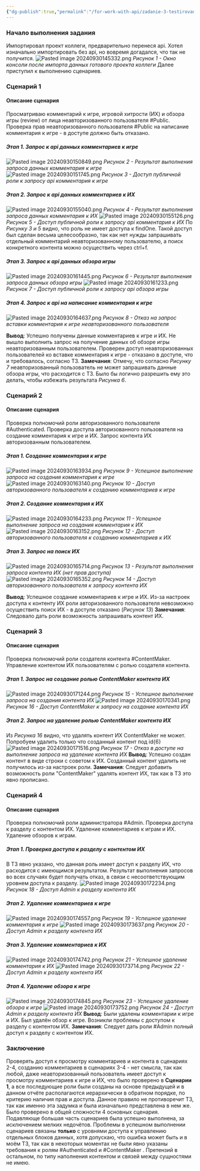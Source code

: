 ```yaml
---
{"dg-publish":true,"permalink":"/for-work-with-api/zadanie-3-testirovanie-gotovogo-api/","noteIcon":""}
---
```


### Начало выполнения задания
Импортировал проект коллеги, предварительно перенеся api.
Хотел изначально импортировать без api, но вовремя догадался, что так не получится.
![Pasted image 20240930145332.png](/img/user/Images/Pasted%20image%2020240930145332.png)
_Рисунок 1 - Окно консоли после импорта данных готового проекта коллеги_
Далее приступил к выполнению сценариев.
### Сценарий 1
#### Описание сценария
Просматриваю комментарий к игре, игровой хитрости (ИХ) и обзора игры (review) от лица неавторизованного пользователя #Public. Проверка прав неавторизованного пользователя #Public на написание комментария к игре - в доступе должно быть отказано.
##### Этап 1. Запрос к api данных комментариев к игре
![Pasted image 20240930150849.png](/img/user/Images/Pasted%20image%2020240930150849.png)
_Рисунок 2 - Результат выполнения запроса данных комментария к игре_
![Pasted image 20240930151745.png](/img/user/Images/Pasted%20image%2020240930151745.png)
_Рисунок 3 - Доступ публичной роли к запросу api комментария к игре_
##### Этап 2. Запрос к api данных комментариев к ИХ
![Pasted image 20240930155040.png](/img/user/Images/Pasted%20image%2020240930155040.png)
_Рисунок 4 - Результат выполнения запроса данных комментария к ИХ_
![Pasted image 20240930155126.png](/img/user/Images/Pasted%20image%2020240930155126.png)
_Рисунок 5 - Доступ публичной роли к запросу api комментария к ИХ_
По _Рисунку 3 и 5_ видно, что роль не имеет доступа к findOne. Такой доступ был сделан весьма целесообразно, так как нет нужды запрашивать отдельный комментарий неавторизованному пользователю, а поиск конкретного контента можно осуществить через ctrl+f.
##### Этап 3. Запрос к api данных обзора игры
![Pasted image 20240930161445.png](/img/user/Images/Pasted%20image%2020240930161445.png)
_Рисунок 6 - Результат выполнения запроса данных обзора игры_
![Pasted image 20240930161233.png](/img/user/Images/Pasted%20image%2020240930161233.png)
_Рисунок 7 - Доступ публичной роли к запросу api обзора игры_
##### Этап 4. Запрос к api на написание комментария к игре
![Pasted image 20240930164637.png](/img/user/Images/Pasted%20image%2020240930164637.png)
_Рисунок 8 - Отказ на запрос вставки комментария к игре неавторизованного пользователя_

**Вывод**: Успешно получены данные комментариев к игре и ИХ. Не вышло выполнить запрос на получение данных об обзоре игры неавторизованным пользователем. Проверен доступ неавторизованных пользователей ко вставке комментария к игре - отказано в доступе, что и требовалось, согласно ТЗ.
**Замечания**: Отмечу, что согласно _Рисунку 7_ неавторизованный пользователь не может запрашивать данные обзора игры, что расходится с ТЗ. Было бы логично разрешить ему это делать, чтобы избежать результата _Рисунка 6_.
### Сценарий 2
#### Описание сценария
Проверка полномочий роли авторизованного пользователя #Authenticated.
Проверка доступа авторизованного пользователя на создание комментария к игре и ИХ. Запрос контента ИХ авторизованным пользователем.
##### Этап 1. Создание комментария к игре
![Pasted image 20240930163934.png](/img/user/Images/Pasted%20image%2020240930163934.png)
_Рисунок 9 - Успешное выполнение запроса на создания комментария к игре_
![Pasted image 20240930163140.png](/img/user/Images/Pasted%20image%2020240930163140.png)
_Рисунок 10 - Доступ авторизованного пользователя к созданию комментариев к игре_
##### Этап 2. Создание комментария к ИХ
![Pasted image 20240930164233.png](/img/user/Images/Pasted%20image%2020240930164233.png)
_Рисунок 11 - Успешное выполнение запроса на создания комментария к ИХ_
![Pasted image 20240930163152.png](/img/user/Images/Pasted%20image%2020240930163152.png)
_Рисунок 12 - Доступ авторизованного пользователя к созданию комментариев к ИХ_
##### Этап 3. Запрос на поиск ИХ
![Pasted image 20240930165714.png](/img/user/Images/Pasted%20image%2020240930165714.png)
_Рисунок 13 - Результат выполнения запроса контента ИХ (нет прав доступа)_
![Pasted image 20240930165352.png](/img/user/Images/Pasted%20image%2020240930165352.png)
_Рисунок 14 - Доступ авторизованного пользователя к запросу контента ИХ_

**Вывод**: Успешное создание комментариев к игре и ИХ. Из-за настроек доступа к контенту ИХ роли авторизованного пользователя невозможно осуществить поиск ИХ - в доступе отказано (_Рисунок 13_)
**Замечания**: Следовало дать роли возможность запрашивать контент ИХ.
### Сценарий 3
#### Описание сценария
Проверка полномочий роли создателя контента #ContentMaker.
Управление контентом ИХ пользователям с ролью создателя контента.
##### Этап 1. Запрос на создание ролью ContentMaker контента ИХ
![Pasted image 20240930171244.png](/img/user/Images/Pasted%20image%2020240930171244.png)
_Рисунок 15 - Успешное выполнение запроса на создания контента ИХ_
![Pasted image 20240930170341.png](/img/user/Images/Pasted%20image%2020240930170341.png)
_Рисунок 16 - Доступ ContentMaker к запросу на создание контента ИХ_
##### Этап 2. Запрос на удаление ролью ContentMaker контента ИХ
Из _Рисунка 16_ видно, что удалять контент ИХ ContentMaker не может.
Попробуем удалить только что созданный контент под id{6}
![Pasted image 20240930171516.png](/img/user/Images/Pasted%20image%2020240930171516.png)
_Рисунок 17 - Отказ в доступе на выполнение запроса на удаление контента ИХ_
**Вывод**: Успешно создан контент в виде строки с советом к ИХ. Созданный контент удалить не получилось из-за настроек роли.
**Замечания**: Следует добавить возможность роли "ContentMaker" удалять контент ИХ, так как в ТЗ это явно прописано.
### Сценарий 4
#### Описание сценария
Проверка полномочий роли администратора #Admin.
Проверка доступа к разделу с контентом ИХ.
Удаление комментариев к играм и ИХ. Удаление обзоров к играм. 
##### Этап 1. Проверка доступа к разделу с контентом ИХ
В ТЗ явно указано, что данная роль имеет доступ к разделу ИХ, что расходится с имеющимся результатом. Результат выполнения запросов во всех случаях будет получать отказ, в связи с несоответствующим уровнем доступа к разделу.
![Pasted image 20240930172234.png](/img/user/Images/Pasted%20image%2020240930172234.png)
_Рисунок 18 - Доступ Admin к разделу контента ИХ_
##### Этап 2. Удаление комментариев к игре
![Pasted image 20240930174557.png](/img/user/Images/Pasted%20image%2020240930174557.png)
_Рисунок 19 - Успешное удаление комментария к игре_
![Pasted image 20240930173637.png](/img/user/Images/Pasted%20image%2020240930173637.png)
_Рисунок 20 - Доступ Admin к разделу контента ИХ_
##### Этап 3. Удаление комментариев к ИХ
![Pasted image 20240930174742.png](/img/user/Images/Pasted%20image%2020240930174742.png)
_Рисунок 21 - Успешное удаление комментария к ИХ_
![Pasted image 20240930173714.png](/img/user/Images/Pasted%20image%2020240930173714.png)
_Рисунок 22 - Доступ Admin к разделу контента ИХ_
##### Этап 4. Удаление обзора к игре
![Pasted image 20240930174845.png](/img/user/Images/Pasted%20image%2020240930174845.png)
_Рисунок 23 - Успешное удаление обзора к игре_
![Pasted image 20240930173752.png](/img/user/Images/Pasted%20image%2020240930173752.png)
_Рисунок 24 - Доступ Admin к разделу контента ИХ_
**Вывод**: Были удалены комментарии к игре и ИХ. Был удалён обзор к игре. Возникли проблемы с доступом к разделу с контентом ИХ.
**Замечания**: Следует дать роли #Admin полный доступ к разделу с контентом ИХ.
### Заключение
Проверять доступ к просмотру комментариев и контента в сценариях 2-4, созданию комментариев в сценариях 3-4 - нет смысла, так как любой, даже неавторизованный пользователь имеет доступ к просмотру комментариев к игре и ИХ, что было проверено в **Сценарии 1**, а все последующие роли были созданы на основе предыдущей и в данном отчёте располагаются иерархически в обратном порядке, по критерию наличия прав и доступа. Данное правило не противоречит ТЗ, так как именно эта задумка и была изначально представлена в нем же.
Было проверено в общей сложности 4 основных сценария. Подавляюще большая часть сценариев была успешно выполнена, за исключением мелких недочётов.
Проблемы в успешном выполнении сценариев связаны **только** с уровнями доступа к управлению отдельных блоков данных, хотя допускаю, что ошибка может быть и в моём ТЗ, так как в некоторых моментах не были явно указаны требования к ролям #Authenticated и #ContentMaker .
Претензий в остальном, по типу наполнения контентом и связей между сущностями не имею.